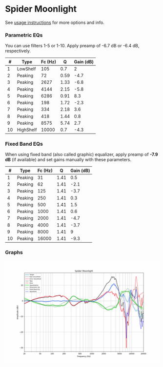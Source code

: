 # Spider Moonlight
See [usage instructions](https://github.com/jaakkopasanen/AutoEq#usage) for more options and info.

### Parametric EQs
You can use filters 1-5 or 1-10. Apply preamp of -6.7 dB or -6.4 dB, respectively.

|   # | Type      |   Fc (Hz) |    Q |   Gain (dB) |
|-----|-----------|-----------|------|-------------|
|   1 | LowShelf  |       105 | 0.7  |         2   |
|   2 | Peaking   |        72 | 0.59 |        -4.7 |
|   3 | Peaking   |      2627 | 1.33 |        -6.8 |
|   4 | Peaking   |      4144 | 2.15 |        -5.8 |
|   5 | Peaking   |      6286 | 0.91 |         8.3 |
|   6 | Peaking   |       198 | 1.72 |        -2.3 |
|   7 | Peaking   |       334 | 2.18 |         3.6 |
|   8 | Peaking   |       418 | 1.44 |         0.8 |
|   9 | Peaking   |      8575 | 5.74 |         2.7 |
|  10 | HighShelf |     10000 | 0.7  |        -4.3 |

### Fixed Band EQs
When using fixed band (also called graphic) equalizer, apply preamp of **-7.9 dB** (if available) and set gains manually with these parameters.

|   # | Type    |   Fc (Hz) |    Q |   Gain (dB) |
|-----|---------|-----------|------|-------------|
|   1 | Peaking |        31 | 1.41 |         0.5 |
|   2 | Peaking |        62 | 1.41 |        -2.1 |
|   3 | Peaking |       125 | 1.41 |        -3.7 |
|   4 | Peaking |       250 | 1.41 |         0.3 |
|   5 | Peaking |       500 | 1.41 |         1.5 |
|   6 | Peaking |      1000 | 1.41 |         0.6 |
|   7 | Peaking |      2000 | 1.41 |        -4.7 |
|   8 | Peaking |      4000 | 1.41 |        -3.7 |
|   9 | Peaking |      8000 | 1.41 |         9   |
|  10 | Peaking |     16000 | 1.41 |        -9.3 |

### Graphs
![](./Spider%20Moonlight.png)
